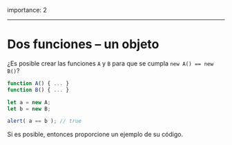 importance: 2

---

# Dos funciones – un objeto

¿Es posible crear las funciones `A` y `B` para que se cumpla `new A() == new B()`?

```js no-beautify
function A() { ... }
function B() { ... }

let a = new A;
let b = new B;

alert( a == b ); // true
```

Si es posible, entonces proporcione un ejemplo de su código.
